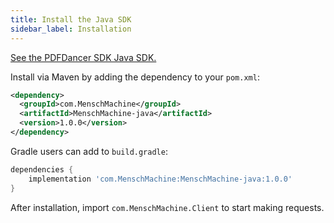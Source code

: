 ```yaml
---
title: Install the Java SDK
sidebar_label: Installation
---
```


[See the PDFDancer SDK Java SDK.](https://github.com/MenschMachine/MenschMachine-java)

Install via Maven by adding the dependency to your `pom.xml`:

```xml
<dependency>
  <groupId>com.MenschMachine</groupId>
  <artifactId>MenschMachine-java</artifactId>
  <version>1.0.0</version>
</dependency>
```

Gradle users can add to `build.gradle`:

```groovy
dependencies {
    implementation 'com.MenschMachine:MenschMachine-java:1.0.0'
}
```

After installation, import `com.MenschMachine.Client` to start making requests.
